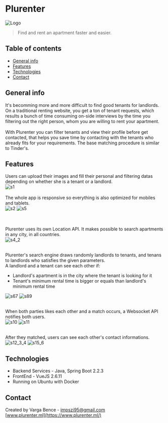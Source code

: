 # Plurenter
![Logo](./img/logo.png)
> Find and rent an apartment faster and easier. 

## Table of contents
* [General info](#general-info)
* [Features](#features)
* [Technologies](#technologies)
* [Contact](#contact)

## General info
It's becomming more and more difficult to find good tenants for landlords. On a traditional renting website, you get
 a ton of tenant requests, which results a bunch of time consuming on-side interviews by the time you filtering out the 
 right person, whom you are willing to rent your apartment.<br /><br />
With Plurenter you can filter tenants and view their profile before get contacted, that helps you save time by contacting 
with the tenants who already fits for your requirements. The base matching procedure is similar to Tinder's.

## Features
Users can upload their images and fill their personal and filtering datas depending on whether she is a tenant or a landlord.<br />
![s1](./img/s1_2.jpg)
<br /><br />
The whole app is responsive so everything is also optimized for mobiles and tablets.<br />
![s2](./img/s3_4.jpg)
![s5](./img/s5.JPG)

<br /><br />
Plurenter uses its own Location API. It makes possible to search apartments in any city, in all countries.<br />
![s4_2](./img/s4_5.jpg)
<br /><br />

Plurenter's search engine draws randomly landlords to tenants, and tenans to landlords who satisfies the given parameters.<br />
A landlord and a tenant can see each other if:
* Landlord's apartment is in the city where the tenant is looking for it
* Tenant's minimum rental time is bigger or equals than landlord's minimum rental time<br />

![s67](./img/s6_7.jpg)
![s89](./img/s8_9.jpg)
<br /><br />

When both parties likes each other and a match occurs, a Websocket API notifies both users. <br />
![s10](./img/s10.jpg)
![s11](./img/s11.jpg)
<br /><br />

After they matched, users can see each other's contact informations.<br />
![s12_3_4](./img/s12_3_4.jpg)
![s15_6](./img/s15_6.jpg)

## Technologies
* Backend Services - Java, Spring Boot 2.2.3
* FrontEnd - VueJS 2.6.11
* Running on Ubuntu with Docker

## Contact
Created by Varga Bence - impszi95@gmail.com <br />
[www.plurenter.ml](https://www.plurenter.ml/)